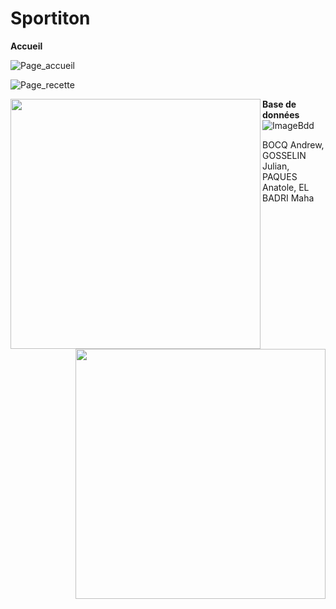 # Sportiton

**Accueil**

![Page_accueil](https://raw.githubusercontent.com/Anatpqs/MarmitonDuPauvre/main/Images/sportiton.PNG)

![Page_recette](https://raw.githubusercontent.com/Anatpqs/MarmitonDuPauvre/main/Images/recette_cookie.png)

<p>
  <img src="https://raw.githubusercontent.com/Anatpqs/MarmitonDuPauvre/main/Images/sportiton.PNG" width="400" align="left" />
  <img src="https://raw.githubusercontent.com/Anatpqs/MarmitonDuPauvre/main/Images/recette_cookie.png" width="400" align="right" /> 
</p>



**Base de données**
![ImageBdd](https://raw.githubusercontent.com/Anatpqs/MarmitonDuPauvre/main/bdd/Bdd.png)


BOCQ Andrew, GOSSELIN Julian, PAQUES Anatole, EL BADRI Maha 

